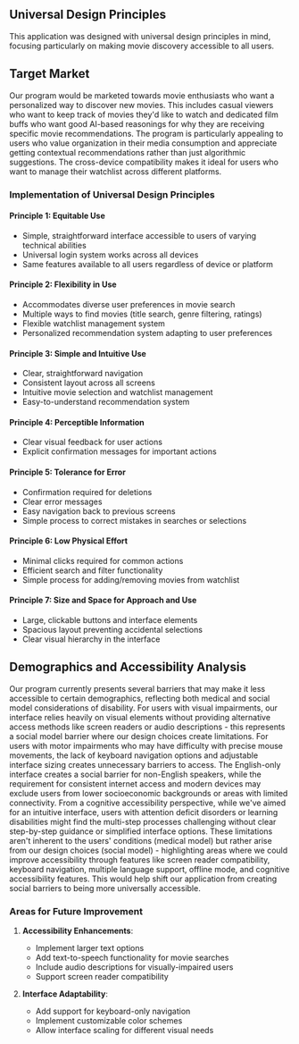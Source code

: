 ## Universal Design Principles

This application was designed with universal design principles in mind, focusing particularly on making movie discovery accessible to all users.

## Target Market

Our program would be marketed towards movie enthusiasts who want a personalized way to discover new movies. This includes casual viewers who want to keep track of movies they'd like to watch and dedicated film buffs who want good AI-based reasonings for why they are receiving specific movie recommendations. The program is particularly appealing to users who value organization in their media consumption and appreciate getting contextual recommendations rather than just algorithmic suggestions. The cross-device compatibility makes it ideal for users who want to manage their watchlist across different platforms.

### Implementation of Universal Design Principles

#### Principle 1: Equitable Use
- Simple, straightforward interface accessible to users of varying technical abilities
- Universal login system works across all devices
- Same features available to all users regardless of device or platform

#### Principle 2: Flexibility in Use
- Accommodates diverse user preferences in movie search
- Multiple ways to find movies (title search, genre filtering, ratings)
- Flexible watchlist management system
- Personalized recommendation system adapting to user preferences

#### Principle 3: Simple and Intuitive Use
- Clear, straightforward navigation
- Consistent layout across all screens
- Intuitive movie selection and watchlist management
- Easy-to-understand recommendation system

#### Principle 4: Perceptible Information
- Clear visual feedback for user actions
- Explicit confirmation messages for important actions

#### Principle 5: Tolerance for Error
- Confirmation required for deletions
- Clear error messages
- Easy navigation back to previous screens
- Simple process to correct mistakes in searches or selections

#### Principle 6: Low Physical Effort
- Minimal clicks required for common actions
- Efficient search and filter functionality
- Simple process for adding/removing movies from watchlist

#### Principle 7: Size and Space for Approach and Use
- Large, clickable buttons and interface elements
- Spacious layout preventing accidental selections
- Clear visual hierarchy in the interface

## Demographics and Accessibility Analysis

Our program currently presents several barriers that may make it less accessible to certain demographics, reflecting both medical and social model considerations of disability. For users with visual impairments, our interface relies heavily on visual elements without providing alternative access methods like screen readers or audio descriptions - this represents a social model barrier where our design choices create limitations. For users with motor impairments who may have difficulty with precise mouse movements, the lack of keyboard navigation options and adjustable interface sizing creates unnecessary barriers to access. The English-only interface creates a social barrier for non-English speakers, while the requirement for consistent internet access and modern devices may exclude users from lower socioeconomic backgrounds or areas with limited connectivity. From a cognitive accessibility perspective, while we've aimed for an intuitive interface, users with attention deficit disorders or learning disabilities might find the multi-step processes challenging without clear step-by-step guidance or simplified interface options. These limitations aren't inherent to the users' conditions (medical model) but rather arise from our design choices (social model) - highlighting areas where we could improve accessibility through features like screen reader compatibility, keyboard navigation, multiple language support, offline mode, and cognitive accessibility features. This would help shift our application from creating social barriers to being more universally accessible.

### Areas for Future Improvement
1. **Accessibility Enhancements**:
   - Implement larger text options
   - Add text-to-speech functionality for movie searches
   - Include audio descriptions for visually-impaired users
   - Support screen reader compatibility

2. **Interface Adaptability**:
   - Add support for keyboard-only navigation
   - Implement customizable color schemes
   - Allow interface scaling for different visual needs

